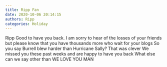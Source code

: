 ```yaml
---
title: Ripp Fan
date: 2020-10-06 20:14:15
authors: Ripp
categories: Holiday
---
```


 Ripp 
Good to have you back.   I am sorry to hear of the losses of your friends but please know that you have thousands more who wait for your blogs   So you say Burrell blew harder than Hurricane Sally?   That was clever
We missed you these past weeks and are happy to have you back
What else can we say other than WE LOVE YOU MAN